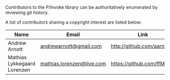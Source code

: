 Contributors to the P/Invoke library can be authoritatively enumerated
by reviewing git history.

A list of contributors sharing a copyright interest are listed below:

| Name | Email | Link |
| ---- | ----- | ---- |
| Andrew Arnott | andrewarnott@gmail.com | http://github.com/aarnott
| Mathias Lykkegaard Lorenzen | mathias.lorenzen@live.com | https://github.com/ffMathy
